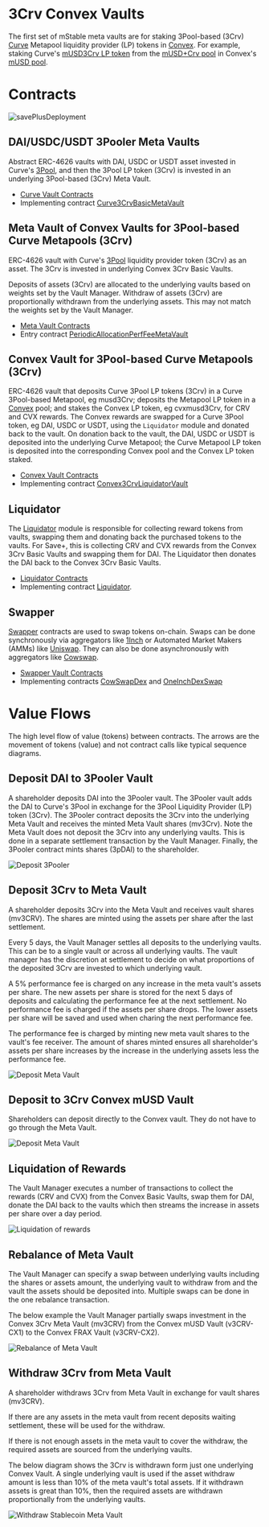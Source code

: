 # 3Crv Convex Vaults

The first set of mStable meta vaults are for staking 3Pool-based (3Crv) [Curve](https://curve.fi/) Metapool liquidity provider (LP) tokens in [Convex](https://www.convexfinance.com/). For example, staking Curve's [mUSD3Crv LP token](https://etherscan.io/address/0x1AEf73d49Dedc4b1778d0706583995958Dc862e6) from the [mUSD+Crv pool](https://curve.fi/musd) in Convex's [mUSD pool](https://www.convexfinance.com/stake).

# Contracts

![savePlusDeployment](./docs/savePlusDeployment.png)

## DAI/USDC/USDT 3Pooler Meta Vaults

Abstract ERC-4626 vaults with DAI, USDC or USDT asset invested in Curve's [3Pool](https://curve.fi/3pool), and then the 3Pool LP token (3Crv) is invested in an underlying 3Pool-based (3Crv) Meta Vault.

-   [Curve Vault Contracts](./contracts/vault/liquidity/curve)
-   Implementing contract [Curve3CrvBasicMetaVault](./contracts/vault/liquidity/curve/Curve3CrvBasicMetaVault.sol)

## Meta Vault of Convex Vaults for 3Pool-based Curve Metapools (3Crv)

ERC-4626 vault with Curve's [3Pool](https://curve.fi/3pool) liquidity provider token (3Crv) as an asset. The 3Crv is invested in underlying Convex 3Crv Basic Vaults.

Deposits of assets (3Crv) are allocated to the underlying vaults based on weights set by the Vault Manager.
Withdraw of assets (3Crv) are proportionally withdrawn from the underlying assets. This may not match the weights set by the Vault Manager.

-   [Meta Vault Contracts](./contracts/vault/meta)
-   Entry contract [PeriodicAllocationPerfFeeMetaVault](./contracts/vault/meta/PeriodicAllocationPerfFeeMetaVault.sol)

## Convex Vault for 3Pool-based Curve Metapools (3Crv)

ERC-4626 vault that deposits Curve 3Pool LP tokens (3Crv) in a Curve 3Pool-based Metapool, eg musd3Crv; deposits the Metapool LP token in a [Convex](https://www.convexfinance.com/) pool; and stakes the Convex LP token, eg cvxmusd3Crv, for CRV and CVX rewards. The Convex rewards are swapped for a Curve 3Pool token, eg DAI, USDC or USDT, using the `Liquidator` module and donated back to the vault. On donation back to the vault, the DAI, USDC or USDT is deposited into the underlying Curve Metapool; the Curve Metapool LP token is deposited into the corresponding Convex pool and the Convex LP token staked.

-   [Convex Vault Contracts](./contracts/vault/liquidity/convex)
-   Implementing contract [Convex3CrvLiquidatorVault](./contracts/vault/liquidity/convex/Convex3CrvLiquidatorVault.sol)

## Liquidator

The [Liquidator](./contracts/vault/liquidator) module is responsible for collecting reward tokens from vaults, swapping them and donating back the purchased tokens to the vaults. For Save+, this is collecting CRV and CVX rewards from the Convex 3Crv Basic Vaults and swapping them for DAI. The Liquidator then donates the DAI back to the Convex 3Crv Basic Vaults.

-   [Liquidator Contracts](./contracts/vault/liquidator)
-   Implementing contract [Liquidator](./contracts/vault/liquidator/Liquidator.sol).

## Swapper

[Swapper](./contracts/vault/swap) contracts are used to swap tokens on-chain. Swaps can be done synchronously via aggregators like [1Inch](https://app.1inch.io/) or Automated Market Makers (AMMs) like [Uniswap](https://uniswap.org/). They can also be done asynchronously with aggregators like [Cowswap](https://cowswap.exchange/).

-   [Swapper Vault Contracts](./contracts/vault/swap)
-   Implementing contracts [CowSwapDex](./contracts/vault/swap/CowSwapDex.sol) and [OneInchDexSwap](./contracts/vault/swap/OneInchDexSwap.sol)

# Value Flows

The high level flow of value (tokens) between contracts. The arrows are the movement of tokens (value) and not contract calls like typical sequence diagrams.

## Deposit DAI to 3Pooler Vault

A shareholder deposits DAI into the 3Pooler vault.
The 3Pooler vault adds the DAI to Curve's 3Pool in exchange for the 3Pool Liquidity Provider (LP) token (3Crv).
The 3Pooler contract deposits the 3Crv into the underlying Meta Vault and receives the minted Meta Vault shares (mv3Crv). Note the Meta Vault does not deposit the 3Crv into any underlying vaults. This is done in a separate settlement transaction by the Vault Manager. 
Finally, the 3Pooler contract mints shares (3pDAI) to the shareholder.

![Deposit 3Pooler](./docs/savePlusValueFlowDeposit3Pooler.png)

## Deposit 3Crv to Meta Vault

A shareholder deposits 3Crv into the Meta Vault and receives vault shares (mv3CRV). The shares are minted using the assets per share after the last settlement.

Every 5 days, the Vault Manager settles all deposits to the underlying vaults. This can be to a single vault or across all underlying vaults. The vault manager has the discretion at settlement to decide on what proportions of the deposited 3Crv are invested to which underlying vault.

A 5% performance fee is charged on any increase in the meta vault's assets per share. The new assets per share is stored for the next 5 days of deposits and calculating the performance fee at the next settlement.
No performance fee is charged if the assets per share drops. The lower assets per share will be saved and used when charing the next performance fee.

The performance fee is charged by minting new meta vault shares to the vault's fee receiver. The amount of shares minted ensures all shareholder's assets per share increases by the increase in the underlying assets less the performance fee.

![Deposit Meta Vault](./docs/savePlusValueFlowDeposit.png)

## Deposit to 3Crv Convex mUSD Vault

Shareholders can deposit directly to the Convex vault. They do not have to go through the Meta Vault.

![Deposit Meta Vault](./docs/savePlusValueFlowDepositBasic.png)

## Liquidation of Rewards

The Vault Manager executes a number of transactions to collect the rewards (CRV and CVX) from the Convex Basic Vaults, swap them for DAI, donate the DAI back to the vaults which then streams the increase in assets per share over a day period.

![Liquidation of rewards](./docs/savePlusValueFlowLiquidation.png)

## Rebalance of Meta Vault

The Vault Manager can specify a swap between underlying vaults including the shares or assets amount, the underlying vault to withdraw from and the vault the assets should be deposited into. Multiple swaps can be done in the one rebalance transaction.

The below example the Vault Manager partially swaps investment in the Convex 3Crv Meta Vault (mv3CRV) from the Convex mUSD Vault (v3CRV-CX1) to the Convex FRAX Vault (v3CRV-CX2).

![Rebalance of Meta Vault](./docs/savePlusValueFlowRebalance.png)

## Withdraw 3Crv from Meta Vault

A shareholder withdraws 3Crv from Meta Vault in exchange for vault shares (mv3CRV).

If there are any assets in the meta vault from recent deposits waiting settlement, these will be used for the withdraw.

If there is not enough assets in the meta vault to cover the withdraw, the required assets are sourced from the underlying vaults.

The below diagram shows the 3Crv is withdrawn form just one underlying Convex Vault. A single underlying vault is used if the asset withdraw amount is less than 10% of the meta vault's total assets. If it withdrawn assets is great than 10%, then the required assets are withdrawn proportionally from the underlying vaults.

![Withdraw Stablecoin Meta Vault](./docs/savePlusValueFlowWithdraw.png)
